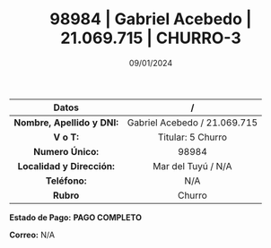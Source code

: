 ﻿---
title: 98984 | Gabriel Acebedo | 21.069.715 | CHURRO-3
date: 09/01/2024
draft: false
tags: ['mar del tuyu', 'titular', 'churro']
---

|          **Datos**          |  /  |
|:---------------------------:|:---:|
| **Nombre, Apellido y DNI:** | Gabriel Acebedo / 21.069.715 |
|          **V o T:**         | Titular: 5 Churro |
|      **Numero Único:**      | 98984 |
|  **Localidad y Dirección:** | Mar del Tuyú / N/A |
|        **Teléfono:**        | N/A |
|          **Rubro**          | Churro |

**Estado de Pago:** **PAGO COMPLETO**

**Correo:** N/A
